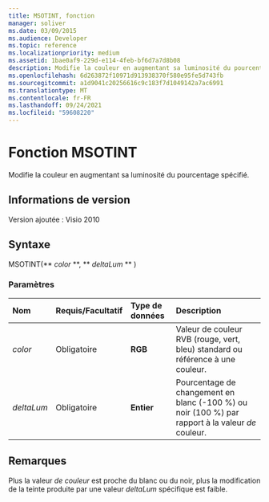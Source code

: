 ```yaml
---
title: MSOTINT, fonction
manager: soliver
ms.date: 03/09/2015
ms.audience: Developer
ms.topic: reference
ms.localizationpriority: medium
ms.assetid: 1bae0af9-229d-e114-4feb-bf6d7a7d8b08
description: Modifie la couleur en augmentant sa luminosité du pourcentage spécifié.
ms.openlocfilehash: 6d263872f10971d913938370f580e95fe5d743fb
ms.sourcegitcommit: a1d9041c20256616c9c183f7d1049142a7ac6991
ms.translationtype: MT
ms.contentlocale: fr-FR
ms.lasthandoff: 09/24/2021
ms.locfileid: "59608220"
---
```

# <a name="msotint-function"></a>Fonction MSOTINT

Modifie la couleur en augmentant sa luminosité du pourcentage spécifié.
  
## <a name="version-information"></a>Informations de version

Version ajoutée : Visio 2010
 
  
## <a name="syntax"></a>Syntaxe

MSOTINT(** *color* **, ** *deltaLum* ** ) 
  
### <a name="parameters"></a>Paramètres

|**Nom**|**Requis/Facultatif**|**Type de données**|**Description**|
|:-----|:-----|:-----|:-----|
| _color_ <br/> |Obligatoire  <br/> |**RGB** <br/> |Valeur de couleur RVB (rouge, vert, bleu) standard ou référence à une couleur.  <br/> |
| _deltaLum_ <br/> |Obligatoire  <br/> |**Entier** <br/> |Pourcentage de changement en blanc (-100 %) ou noir (100 %) par rapport à la valeur  _de_ couleur.  <br/> |
   
## <a name="remarks"></a>Remarques

Plus la valeur  _de couleur_ est proche du blanc ou du noir, plus la modification de la teinte produite par une valeur  _deltaLum_ spécifique est faible. 
  

